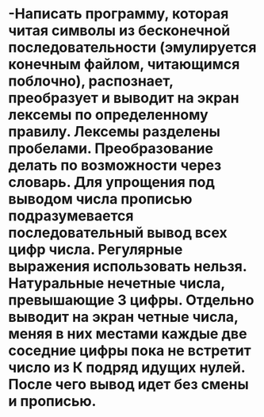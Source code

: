 # -Написать программу, которая читая символы из бесконечной последовательности (эмулируется конечным файлом, читающимся поблочно), распознает, преобразует и выводит на экран лексемы по определенному правилу. Лексемы разделены пробелами. Преобразование делать по возможности через словарь. Для упрощения под выводом числа прописью подразумевается последовательный вывод всех цифр числа. Регулярные выражения использовать нельзя. Натуральные нечетные числа, превышающие 3 цифры. Отдельно выводит на экран четные числа, меняя в них местами каждые две соседние цифры пока не встретит число из К подряд идущих нулей. После чего вывод идет без смены и прописью.
